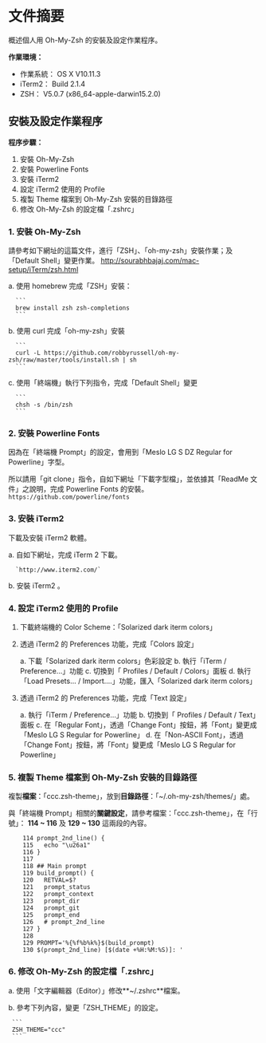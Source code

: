 # 文件摘要

概述個人用 Oh-My-Zsh 的安裝及設定作業程序。

**作業環境：**

  - 作業系統： OS X V10.11.3
  - iTerm2： Build 2.1.4
  - ZSH： V5.0.7 (x86_64-apple-darwin15.2.0)

## 安裝及設定作業程序

**程序步驟：**

 1. 安裝 Oh-My-Zsh
 2. 安裝 Powerline Fonts
 3. 安裝 iTerm2
 4. 設定 iTerm2 使用的 Profile
 5. 複製 Theme 檔案到 Oh-My-Zsh 安裝的目錄路徑
 6. 修改 Oh-My-Zsh 的設定檔「.zshrc」

### 1. 安裝 Oh-My-Zsh

請參考如下網址的這篇文件，進行「ZSH」、「oh-my-zsh」安裝作業；及「Default Shell」變更作業。
http://sourabhbajaj.com/mac-setup/iTerm/zsh.html

  a. 使用 homebrew 完成「ZSH」安裝：
  
      ```
      brew install zsh zsh-completions
      ```

  b. 使用 curl 完成「oh-my-zsh」安裝
  
      ```
      curl -L https://github.com/robbyrussell/oh-my-zsh/raw/master/tools/install.sh | sh
      ```
      
  c. 使用「終端機」執行下列指令，完成「Default Shell」變更
  
      ```
      chsh -s /bin/zsh
      ```

### 2. 安裝 Powerline Fonts

因為在「終端機 Prompt」的設定，會用到「Meslo LG S DZ Regular for Powerline」字型。

所以請用「git clone」指令，自如下網址「下載字型檔」，並依據其「ReadMe 文件」之說明，完成 Powerline Fonts 的安裝。
`https://github.com/powerline/fonts`

### 3. 安裝 iTerm2

下載及安裝 iTerm2 軟體。

  a. 自如下網址，完成 iTerm 2 下載。
  
      `http://www.iterm2.com/`
    
  b. 安裝 iTerm2 。

### 4. 設定 iTerm2 使用的 Profile

 1. 下載終端機的 Color Scheme：「Solarized dark iterm colors」
 
 2. 透過 iTerm2 的 Preferences 功能，完成「Colors 設定」

     a. 下載「Solarized dark iterm colors」色彩設定
     b. 執行「iTerm / Preference...」功能
     c. 切換到「 Profiles / Default / Colors」面板
     d. 執行「Load Presets... / Import....」功能，匯入「Solarized dark iterm colors」

 3. 透過 iTerm2 的 Preferences 功能，完成「Text 設定」

    a. 執行「iTerm / Preference...」功能
    b. 切換到「 Profiles / Default / Text」面板
    c. 在「Regular Font」，透過「Change Font」按鈕，將「Font」變更成「Meslo LG S Regular for Powerline」
    d. 在「Non-ASCII Font」，透過「Change Font」按鈕，將「Font」變更成「Meslo LG S Regular for Powerline」

### 5. 複製 Theme 檔案到 Oh-My-Zsh 安裝的目錄路徑

複製**檔案**：「ccc.zsh-theme」，放到**目錄路徑**：「~/.oh-my-zsh/themes/」處。

與「終端機 Prompt」相關的**關鍵設定**，請參考檔案：「ccc.zsh-theme」，在「行號」： **114 ~ 116** 及 **129 ~ 130** 這兩段的內容。

```
    114 prompt_2nd_line() {
    115   echo "\u26a1"
    116 }
    117 
    118 ## Main prompt
    119 build_prompt() {
    120   RETVAL=$?
    121   prompt_status
    122   prompt_context
    123   prompt_dir
    124   prompt_git
    125   prompt_end
    126   # prompt_2nd_line
    127 }
    128 
    129 PROMPT='%{%f%b%k%}$(build_prompt)
    130 $(prompt_2nd_line) [$(date +%H:%M:%S)]: '
```

### 6. 修改 Oh-My-Zsh 的設定檔「.zshrc」

  a. 使用「文字編輯器（Editor）」修改**~/.zshrc**檔案。
  
  b. 參考下列內容，變更「ZSH_THEME」的設定。

     ```
     ZSH_THEME="ccc"
     ```

